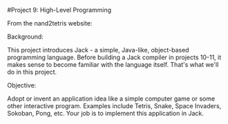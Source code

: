#Project 9: High-Level Programming

From the nand2tetris website:


Background:

This project introduces Jack - a simple, Java-like, object-based programming language. Before building a Jack compiler in projects 10-11, it makes sense to become familiar with the language itself. That's what we'll do in this project.


Objective:

Adopt or invent an application idea like a simple computer game or some other interactive program. Examples include Tetris, Snake, Space Invaders, Sokoban, Pong, etc. Your job is to implement this application in Jack.

